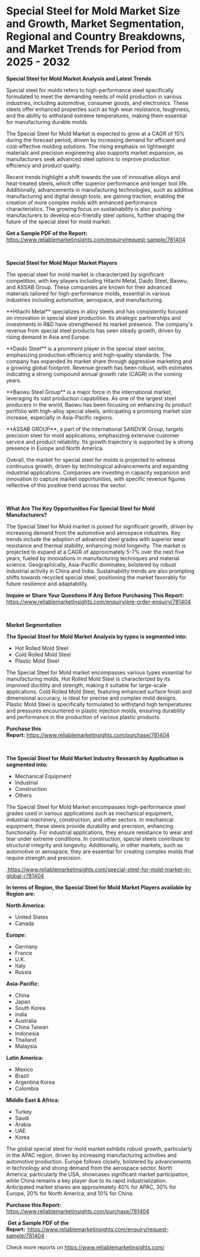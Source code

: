 <p><h1>Special Steel for Mold Market Size and Growth, Market Segmentation, Regional and Country Breakdowns, and Market Trends for Period from 2025 -  2032</h1></p><p><strong>Special Steel for Mold Market Analysis and Latest Trends</strong></p>
<p><p>Special steel for molds refers to high-performance steel specifically formulated to meet the demanding needs of mold production in various industries, including automotive, consumer goods, and electronics. These steels offer enhanced properties such as high wear resistance, toughness, and the ability to withstand extreme temperatures, making them essential for manufacturing durable molds.</p><p>The Special Steel for Mold Market is expected to grow at a CAGR of 15% during the forecast period, driven by increasing demand for efficient and cost-effective molding solutions. The rising emphasis on lightweight materials and precision engineering also supports market expansion, as manufacturers seek advanced steel options to improve production efficiency and product quality.</p><p>Recent trends highlight a shift towards the use of innovative alloys and heat-treated steels, which offer superior performance and longer tool life. Additionally, advancements in manufacturing technologies, such as additive manufacturing and digital design tools, are gaining traction, enabling the creation of more complex molds with enhanced performance characteristics. The growing focus on sustainability is also pushing manufacturers to develop eco-friendly steel options, further shaping the future of the special steel for mold market.</p></p>
<p><strong>Get a Sample PDF of the Report:&nbsp;</strong> <a href="https://www.reliablemarketinsights.com/enquiry/request-sample/781404?utm_campaign=3204&utm_medium=2&utm_source=Github&utm_content=ia&utm_term=26032025&utm_id=special-steel-for-mold">https://www.reliablemarketinsights.com/enquiry/request-sample/781404</a></p>
<p>&nbsp;</p>
<p><strong>Special Steel for Mold Major Market Players</strong></p>
<p><p>The special steel for mold market is characterized by significant competition, with key players including Hitachi Metal, Daido Steel, Baowu, and ASSAB Group. These companies are known for their advanced materials tailored for high-performance molds, essential in various industries including automotive, aerospace, and manufacturing.</p><p>**Hitachi Metal** specializes in alloy steels and has consistently focused on innovation in special steel production. Its strategic partnerships and investments in R&D have strengthened its market presence. The company's revenue from special steel products has seen steady growth, driven by rising demand in Asia and Europe.</p><p>**Daido Steel** is a prominent player in the special steel sector, emphasizing production efficiency and high-quality standards. The company has expanded its market share through aggressive marketing and a growing global footprint. Revenue growth has been robust, with estimates indicating a strong compound annual growth rate (CAGR) in the coming years.</p><p>**Baowu Steel Group** is a major force in the international market, leveraging its vast production capabilities. As one of the largest steel producers in the world, Baowu has been focusing on enhancing its product portfolio with high-alloy special steels, anticipating a promising market size increase, especially in Asia-Pacific regions.</p><p>**ASSAB GROUP**, a part of the international SANDVIK Group, targets precision steel for mold applications, emphasizing extensive customer service and product reliability. Its growth trajectory is supported by a strong presence in Europe and North America.</p><p>Overall, the market for special steel for molds is projected to witness continuous growth, driven by technological advancements and expanding industrial applications. Companies are investing in capacity expansion and innovation to capture market opportunities, with specific revenue figures reflective of this positive trend across the sector.</p></p>
<p>&nbsp;</p>
<p><strong>What Are The Key Opportunities For Special Steel for Mold Manufacturers?</strong></p>
<p><p>The Special Steel for Mold market is poised for significant growth, driven by increasing demand from the automotive and aerospace industries. Key trends include the adoption of advanced steel grades with superior wear resistance and thermal stability, enhancing mold longevity. The market is projected to expand at a CAGR of approximately 5-7% over the next five years, fueled by innovations in manufacturing techniques and material science. Geographically, Asia-Pacific dominates, bolstered by robust industrial activity in China and India. Sustainability trends are also prompting shifts towards recycled special steel, positioning the market favorably for future resilience and adaptability.</p></p>
<p><strong>Inquire or Share Your Questions If Any Before Purchasing This Report:</strong> <a href="https://www.reliablemarketinsights.com/enquiry/pre-order-enquiry/781404?utm_campaign=3204&utm_medium=2&utm_source=Github&utm_content=ia&utm_term=26032025&utm_id=special-steel-for-mold">https://www.reliablemarketinsights.com/enquiry/pre-order-enquiry/781404</a></p>
<p>&nbsp;</p>
<p><strong>Market Segmentation</strong></p>
<p><strong>The Special Steel for Mold Market Analysis by types is segmented into:</strong></p>
<p><ul><li>Hot Rolled Mold Steel</li><li>Cold Rolled Mold Steel</li><li>Plastic Mold Steel</li></ul></p>
<p><p>The Special Steel for Mold market encompasses various types essential for manufacturing molds. Hot Rolled Mold Steel is characterized by its improved ductility and strength, making it suitable for large-scale applications. Cold Rolled Mold Steel, featuring enhanced surface finish and dimensional accuracy, is ideal for precise and complex mold designs. Plastic Mold Steel is specifically formulated to withstand high temperatures and pressures encountered in plastic injection molds, ensuring durability and performance in the production of various plastic products.</p></p>
<p><strong>Purchase this Report:&nbsp;</strong><a href="https://www.reliablemarketinsights.com/purchase/781404?utm_campaign=3204&utm_medium=2&utm_source=Github&utm_content=ia&utm_term=26032025&utm_id=special-steel-for-mold">https://www.reliablemarketinsights.com/purchase/781404</a></p>
<p>&nbsp;</p>
<p><strong>The Special Steel for Mold Market Industry Research by Application is segmented into:</strong></p>
<p><ul><li>Mechanical Equipment</li><li>Industrial</li><li>Construction</li><li>Others</li></ul></p>
<p><p>The Special Steel for Mold Market encompasses high-performance steel grades used in various applications such as mechanical equipment, industrial machinery, construction, and other sectors. In mechanical equipment, these steels provide durability and precision, enhancing functionality. For industrial applications, they ensure resistance to wear and tear under extreme conditions. In construction, special steels contribute to structural integrity and longevity. Additionally, in other markets, such as automotive or aerospace, they are essential for creating complex molds that require strength and precision.</p></p>
<p><a href="https://www.reliablemarketinsights.com/special-steel-for-mold-market-in-global-r781404?utm_campaign=3204&utm_medium=2&utm_source=Github&utm_content=ia&utm_term=26032025&utm_id=special-steel-for-mold">&nbsp;https://www.reliablemarketinsights.com/special-steel-for-mold-market-in-global-r781404</a></p>
<p><strong>In terms of Region, the Special Steel for Mold Market Players available by Region are:</strong></p>
<p>
    <p> <strong> North America: </strong>
        <ul>
            <li>United States</li>
            <li>Canada</li>
        </ul>
        </p> 
    <p> <strong> Europe: </strong>
        <ul>
            <li>Germany</li>
            <li>France</li>
            <li>U.K.</li>
            <li>Italy</li>
            <li>Russia</li>
        </ul>
        </p> 
    <p> <strong> Asia-Pacific: </strong>
        <ul>
            <li>China</li>
            <li>Japan</li>
            <li>South Korea</li>
            <li>India</li>
            <li>Australia</li>
            <li>China Taiwan</li>
            <li>Indonesia</li>
            <li>Thailand</li>
            <li>Malaysia</li>
        </ul>
        </p> 
    <p> <strong> Latin America: </strong>
        <ul>
            <li>Mexico</li>
            <li>Brazil</li>
            <li>Argentina Korea</li>
            <li>Colombia</li>
        </ul>
        </p> 
    <p> <strong> Middle East & Africa: </strong>
        <ul>
            <li>Turkey</li>
            <li>Saudi</li>
            <li>Arabia</li>
            <li>UAE</li>
            <li>Korea</li>
        </ul>
    </p>
    </p>
<p><p>The global special steel for mold market exhibits robust growth, particularly in the APAC region, driven by increasing manufacturing activities and automotive production. Europe follows closely, bolstered by advancements in technology and strong demand from the aerospace sector. North America, particularly the USA, showcases significant market participation, while China remains a key player due to its rapid industrialization. Anticipated market shares are approximately 40% for APAC, 30% for Europe, 20% for North America, and 10% for China.</p></p>
<p><strong>Purchase this Report: </strong><a href="https://www.reliablemarketinsights.com/purchase/781404?utm_campaign=3204&utm_medium=2&utm_source=Github&utm_content=ia&utm_term=26032025&utm_id=special-steel-for-mold">https://www.reliablemarketinsights.com/purchase/781404</a></p>
<p>&nbsp;<strong>Get a Sample PDF of the Report:&nbsp;&nbsp;</strong><a href="https://www.reliablemarketinsights.com/enquiry/request-sample/781404?utm_campaign=3204&utm_medium=2&utm_source=Github&utm_content=ia&utm_term=26032025&utm_id=special-steel-for-mold">https://www.reliablemarketinsights.com/enquiry/request-sample/781404</a></p>
<p><strong></strong></p>
<p>Check more reports on <a href="https://www.reliablemarketinsights.com/?utm_campaign=3204&utm_medium=2&utm_source=Github&utm_content=ia&utm_term=26032025&utm_id=special-steel-for-mold">https://www.reliablemarketinsights.com/</a></p>